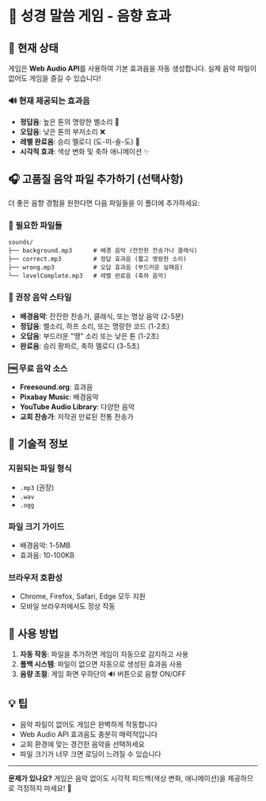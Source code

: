 # 🎵 성경 말씀 게임 - 음향 효과

## 📖 현재 상태
게임은 **Web Audio API**를 사용하여 기본 효과음을 자동 생성합니다. 실제 음악 파일이 없어도 게임을 즐길 수 있습니다!

### 🔊 현재 제공되는 효과음
- **정답음**: 높은 톤의 명랑한 벨소리 🔔
- **오답음**: 낮은 톤의 부저소리 ❌ 
- **레벨 완료음**: 승리 멜로디 (도-미-솔-도) 🎉
- **시각적 효과**: 색상 변화 및 축하 애니메이션 ✨

## 🎧 고품질 음악 파일 추가하기 (선택사항)

더 좋은 음향 경험을 원한다면 다음 파일들을 이 폴더에 추가하세요:

### 📁 필요한 파일들
```
sounds/
├── background.mp3      # 배경 음악 (잔잔한 찬송가나 클래식)
├── correct.mp3         # 정답 효과음 (짧고 명랑한 소리)
├── wrong.mp3           # 오답 효과음 (부드러운 실패음)
└── levelComplete.mp3   # 레벨 완료음 (축하 음악)
```

### 🎼 권장 음악 스타일
- **배경음악**: 잔잔한 찬송가, 클래식, 또는 명상 음악 (2-5분)
- **정답음**: 벨소리, 하프 소리, 또는 명랑한 코드 (1-2초)
- **오답음**: 부드러운 "땡" 소리 또는 낮은 톤 (1-2초) 
- **완료음**: 승리 팡파르, 축하 멜로디 (3-5초)

### 🆓 무료 음악 소스
- **Freesound.org**: 효과음
- **Pixabay Music**: 배경음악
- **YouTube Audio Library**: 다양한 음악
- **교회 찬송가**: 저작권 만료된 전통 찬송가

## 🔧 기술적 정보

### 지원되는 파일 형식
- `.mp3` (권장)
- `.wav` 
- `.ogg`

### 파일 크기 가이드
- 배경음악: 1-5MB 
- 효과음: 10-100KB

### 브라우저 호환성
- Chrome, Firefox, Safari, Edge 모두 지원
- 모바일 브라우저에서도 정상 작동

## 🚀 사용 방법

1. **자동 작동**: 파일을 추가하면 게임이 자동으로 감지하고 사용
2. **폴백 시스템**: 파일이 없으면 자동으로 생성된 효과음 사용
3. **음량 조절**: 게임 화면 우하단의 🔊 버튼으로 음향 ON/OFF

## 💡 팁

- 음악 파일이 없어도 게임은 완벽하게 작동합니다
- Web Audio API 효과음도 충분히 매력적입니다
- 교회 환경에 맞는 경건한 음악을 선택하세요
- 파일 크기가 너무 크면 로딩이 느려질 수 있습니다

---

**문제가 있나요?** 
게임은 음악 없이도 시각적 피드백(색상 변화, 애니메이션)을 제공하므로 걱정하지 마세요! 🎨 